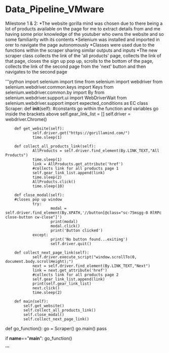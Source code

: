 # Data_Pipeline_VMware
Milestone 1 & 2:
*The website gorilla mind was chosen due to there being a lot of products available on the page for me to extract details from and me having some prior knowledge of the youtuber who owns the website and so some familiarity with its  contents
*Selenium was installed and imported in orer to navigate the page autonomously
*Classes were used due to the functions within the scraper sharing similar outputs and inputs
*The new scraper class collects the link of the 'all products' page, collects the link of that page, closes the sign up pop up, scrolls to the bottom of the page, collects the link of the second page from the 'next' button and then navigates to the second page

'''python
import selenium
import time
from selenium import webdriver
from selenium.webdriver.common.keys import Keys
from selenium.webdriver.common.by import By
from selenium.webdriver.support.ui import WebDriverWait
from selenium.webdriver.support import expected_conditions as EC
class Scraper:
        def __init__(self):
                #constants go within the function and variables go inside the brackets above
                self.gear_link_list = []
                self.driver = webdriver.Chrome()

        def get_website(self):
                self.driver.get("https://gorillamind.com/")
                time.sleep(1)

        def collect_all_products_link(self):
                AllProducts = self.driver.find_element(By.LINK_TEXT,"All Products")
                time.sleep(1)
                link = AllProducts.get_attribute('href')
                #collects link for all products page 1
                self.gear_link_list.append(link)
                time.sleep(2)
                AllProducts.click()
                time.sleep(10)

        def close_modal(self):
        #closes pop up window
                try: 
                        modal = self.driver.find_element(By.XPATH,'//button[@class="sc-75msgg-0 RlRPc close-button cw-close"]')
                        print(modal)
                        modal.click()
                        print('Button clicked')    
                except:
                        print('No button found...exiting')
                        self.driver.quit() 
        
        def collect_next_page_link(self):
                self.driver.execute_script("window.scrollTo(0, document.body.scrollHeight);")
                next = self.driver.find_element(By.LINK_TEXT,"Next")
                link = next.get_attribute('href')
                #collects link for all products page 2
                self.gear_link_list.append(link)
                print(self.gear_link_list)
                next.click()
                time.sleep(2) 

        def main(self):
            self.get_website()
            self.collect_all_products_link()
            self.close_modal()
            self.collect_next_page_link()
            
def go_function():
    go = Scraper()
    go.main()
    pass

if __name__=="__main__":
    go_function()
           
'''